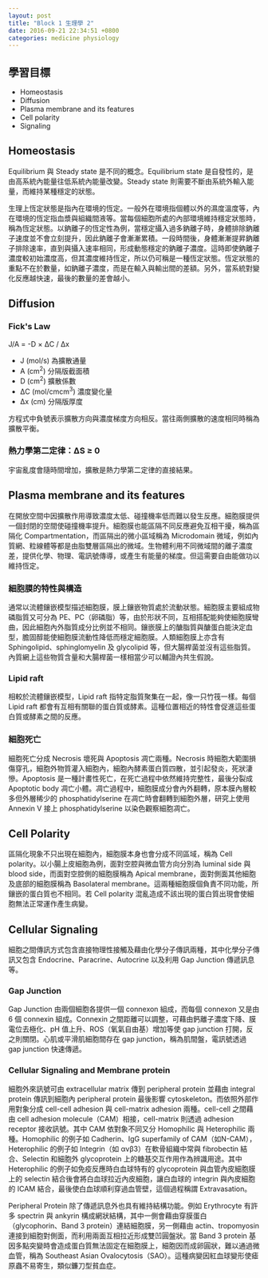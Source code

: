 ```yaml
---
layout: post
title: "Block 1 生理學 2"
date: 2016-09-21 22:34:51 +0800
categories: medicine physiology
---
```

## 學習目標

 * Homeostasis
 * Diffusion
 * Plasma membrane and its features
 * Cell polarity
 * Signaling

## Homeostasis

Equilibrium 與 Steady state 是不同的概念。Equilibrium state 是自發性的，是由高系統內能量往低系統內能量改變。Steady state 則需要不斷由系統外輸入能量，而維持某種穩定的狀態。

生理上恆定狀態是指內在環境的恆定。一般外在環境指個體以外的濕度溫度等，內在環境的恆定指血漿與組織間液等。當每個細胞所處的內部環境維持穩定狀態時，稱為恆定狀態。以鈉離子的恆定性為例，當穩定攝入過多鈉離子時，身體排除鈉離子速度並不會立刻提升，因此鈉離子會漸漸累積。一段時間後，身體漸漸提昇鈉離子排除速率，直到與攝入速率相同，形成動態穩定的鈉離子濃度。這時即使鈉離子濃度較初始濃度高，但其濃度維持恆定，所以仍可稱是一種恆定狀態。恆定狀態的重點不在於數量，如鈉離子濃度，而是在輸入與輸出間的差額。另外，當系統對變化反應越快速，最後的數量的差會越小。

## Diffusion

### Fick's Law

J/A = -D &times; &Delta;C / &Delta;x

* J (mol/s) 為擴散通量
* A (cm<sup>2</sup>) 分隔版截面積
* D (cm<sup>2</sup>) 擴散係數
* &Delta;C (mol/cmcm<sup>3</sup>) 濃度變化量
* &Delta;x (cm) 分隔版厚度

方程式中負號表示擴散方向與濃度梯度方向相反。當往兩側擴散的速度相同時稱為擴散平衡。

### 熱力學第二定律：&Delta;S &#8805; 0

宇宙亂度會隨時間增加，擴散是熱力學第二定律的直接結果。

## Plasma membrane and its features

在開放空間中因擴散作用導致濃度太低、碰撞機率低而難以發生反應。細胞膜提供一個封閉的空間使碰撞機率提升。細胞膜也能區隔不同反應避免互相干擾，稱為區隔化 Compartmentation，而區隔出的微小區域稱為 Microdomain 微域，例如內質網、粒線體等都是由脂雙層區隔出的微域。生物體利用不同微域間的離子濃度差，提供化學、物理、電訊號傳導，或產生有能量的梯度。但這需要自由能做功以維持恆定。

### 細胞膜的特性與構造

通常以流體鑲嵌模型描述細胞膜，膜上鑲嵌物質處於流動狀態。細胞膜主要組成物磷脂質又可分為 PE、PC（卵磷脂）等，由於形狀不同，互相搭配能夠使細胞膜彎曲，因此細胞內外脂質成分比例並不相同。鑲嵌膜上的醣脂質與醣蛋白能決定血型，膽固醇能使細胞膜流動性降低而穩定細胞膜。人類細胞膜上亦含有 Sphingolipid、sphinglomyelin 及 glycolipid 等，但大腸桿菌並沒有這些脂質。內質網上這些物質含量和大腸桿菌一樣相當少可以輔證內共生假說。

### Lipid raft

相較於流體鑲嵌模型，Lipid raft 指特定脂質聚集在一起，像一只竹筏一樣。每個 Lipid raft 都會有互相有關聯的蛋白質或酵素。這種位置相近的特性會促進這些蛋白質或酵素之間的反應。

### 細胞死亡

細胞死亡分成 Necrosis 壞死與 Apoptosis 凋亡兩種。Necrosis 時細胞大範圍損傷穿孔，細胞外物質灌入細胞內，細胞內酵素蛋白質四散，並引起發炎，死狀淒慘。Apoptosis 是一種計畫性死亡，在死亡過程中依然維持完整性，最後分裂成 Apoptotic body 凋亡小體。凋亡過程中，細胞膜成分會內外翻轉，原本膜內層較多但外層稀少的 phosphatidylserine 在凋亡時會翻轉到細胞外層，研究上使用 Annexin V 接上 phosphatidylserine 以染色觀察細胞凋亡。

## Cell Polarity

區隔化現象不只出現在細胞內，細胞膜本身也會分成不同區域，稱為 Cell polarity。以小腸上皮細胞為例，面對空腔與微血管方向分別為 luminal side 與 blood side，而面對空腔側的細胞膜稱為 Apical membrane，面對側面其他細胞及底部的細胞膜稱為 Basolateral membrane。這兩種細胞膜個負責不同功能，所鑲嵌的蛋白質也不相同。若 Cell polarity 混亂造成不該出現的蛋白質出現會使細胞無法正常運作產生病變。

## Cellular Signaling

細胞之間傳訊方式包含直接物理性接觸及藉由化學分子傳訊兩種，其中化學分子傳訊又包含 Endocrine、Paracrine、Autocrine 以及利用 Gap Junction 傳遞訊息等。

### Gap Junction

Gap Junction 由兩個細胞各提供一個 connexon 組成，而每個 connexon 又是由 6 個 connexin 組成。Connexin 之間距離可以調整，可藉由鈣離子濃度下降、膜電位去極化、pH 值上升、ROS（氧氣自由基）增加等使 gap junction 打開，反之則關閉。心肌或平滑肌細胞間存在 gap junction，稱為肌間盤，電訊號透過 gap junction 快速傳遞。

### Cellular Signaling and Membrane protein

細胞外來訊號可由 extracellular matrix 傳到 peripheral protein 並藉由 integral protein 傳訊到細胞內 peripheral protein 最後影響 cytoskeleton。而依照外部作用對象分成 cell-cell adhesion 與 cell-matrix adhesion 兩種。cell-cell 之間藉由 cell adhesion molecule（CAM）相接，cell-matrix 則透過 adhesion receptor 接收訊號。其中 CAM 依對象不同又分 Homophilic 與 Heterophilic 兩種。Homophilic 的例子如 Cadherin、IgG superfamily of CAM（如N-CAM），Heterophilic 的例子如 Integrin（如 &alpha;v&beta;3）在軟骨組織中常與 fibrobectin 結合、Selectin 和細胞外 glycoprotein 上的糖基交互作用作為辨識用途。其中 Heterophilic 的例子如免疫反應時白血球特有的 glycoprotein 與血管內皮細胞膜上的 selectin 結合後會將白血球拉近內皮細胞，讓白血球的 integrin 與內皮細胞的 ICAM 結合，最後使白血球順利穿過血管壁，這個過程稱謂 Extravasation。<a name='extravasation'></a>

Peripheral Protein 除了傳遞訊息外也具有維持結構功能。例如 Erythrocyte 有許多 spectrin 與 ankyrin 構成網狀結構，其中一側會藉由穿膜蛋白（glycophorin、Band 3 protein）連結細胞膜，另一側藉由 actin、tropomyosin 連接到細胞對側面，而利用兩面互相拉近形成雙凹圓盤狀。當 Band 3 protein 基因多點突變時會造成蛋白質無法固定在細胞膜上，細胞因而成卵圓狀，難以通過微血管，稱為 Southeast Asian Ovalocytosis（SAO）。這種病變因紅血球變形使瘧原蟲不易寄生，類似鐮刀型貧血症。
